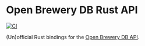 # Open Brewery DB Rust API

[![CI](https://github.com/JoeyMckenzie/openbrewerydb-rust-api/actions/workflows/ci.yml/badge.svg)](https://github.com/JoeyMckenzie/openbrewerydb-rust-api/actions/workflows/ci.yml)

(Un)official Rust bindings for the [Open Brewery DB API](https://openbrewerydb.org/).
